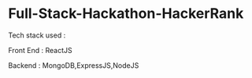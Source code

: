 # Full-Stack-Hackathon-HackerRank

Tech stack used : 

Front End : ReactJS

Backend : MongoDB,ExpressJS,NodeJS